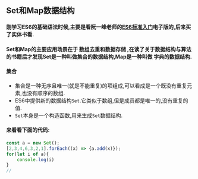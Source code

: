 ## Set和Map数据结构
#### 刚学习ES6的基础语法时候,主要是看阮一峰老师的[ES6标准入门](http://es6.ruanyifeng.com/#docs/set-map)电子版的,后来买了实体书看.
#### Set和Map的主要应用场景在于 **数组去重和数据存储** ,在读了关于数据结构与算法的书籍后才发现Set是一种叫做**集合**的数据结构,Map是一种叫做 **字典**的数据结构.
#### 集合
- 集合是一种无序且唯一(就是不能重复)的项组成,可以看成是一个既没有重复元素,也没有顺序的数组.
- ES6中提供新的数据结构`Set`.它类似于数组,但是成员都是唯一的,没有重复的值.
- `Set`本身是一个构造函数,用来生成`Set`数据结构.
#### 来看看下面的代码:
```JavaScript		
const a = new Set();
[2,3,4,6,3,2,1].forEach((x) => {a.add(x)});
for(let i of a){
	console.log(i)
}
//
```